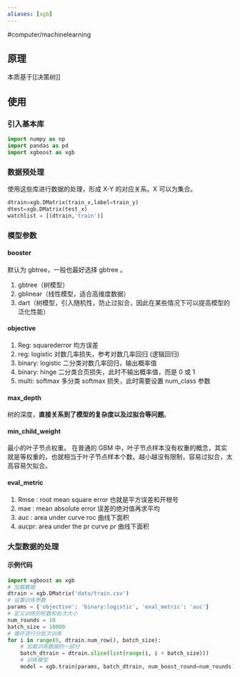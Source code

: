 ```yaml
---
aliases: [xgb]
---
```

#computer/machinelearning 

## 原理
本质基于[[决策树]]

## 使用
### 引入基本库
```python
import numpy as np
import pandas as pd 
import xgboost as xgb
```

### 数据预处理
使用这些库进行数据的处理，形成 X-Y 的对应关系。X 可以为集合。
```python
dtrain=xgb.DMatrix(train_x,label=train_y)  
dtest=xgb.DMatrix(test_x)  
watchlist = [(dtrain,'train')]
```

### 模型参数
#### booster
默认为 gbtree，一般也最好选择 gbtree 。
1. gbtree（树模型）
2. gblinear（线性模型，适合高维度数据）
3. dart（树模型，引入随机性，防止过拟合，因此在某些情况下可以提高模型的泛化性能）

#### objective
1. Reg: squarederror       均方误差
2. reg: logistic           对数几率损失，参考对数几率回归 (逻辑回归)
3. binary: logistic        二分类对数几率回归，输出概率值
4. binary: hinge           二分类合页损失，此时不输出概率值，而是 0 或 1
5. multi: softmax          多分类 softmax 损失，此时需要设置 num_class 参数

#### max_depth
树的深度，**直接关系到了模型的复杂度以及过拟合等问题**。

#### min_child_weight
最小的叶子节点权重。
在普通的 GBM 中，叶子节点样本没有权重的概念，其实就是等权重的，也就相当于叶子节点样本个数。越小越没有限制，容易过拟合，太高容易欠拟合。

#### eval_metric
1. Rmse : root mean square error     也就是平方误差和开根号
2. mae  : mean absolute error        误差的绝对值再求平均
3. auc  : area under curve           roc 曲线下面积
4. aucpr: area under the pr curve    pr 曲线下面积

### 大型数据的处理
#### 示例代码
```python
import xgboost as xgb
# 加载数据
dtrain = xgb.DMatrix('data/train.csv')
# 设置训练参数
params = {'objective': 'binary:logistic', 'eval_metric': 'auc'}
# 定义训练的轮数和批次大小
num_rounds = 10
batch_size = 10000
# 循环进行分批次训练
for i in range(0, dtrain.num_row(), batch_size):
    # 加载训练数据的一部分
    batch_dtrain = dtrain.slice(list(range(i, i + batch_size)))
    # 训练模型
    model = xgb.train(params, batch_dtrain, num_boost_round=num_rounds)
```

